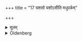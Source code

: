 +++
title = "17 यशसो यशोऽसीति मधुपर्कम्"

+++

<details><summary>मूलम्</summary>

यशसो यशोऽसीति मधुपर्कम् १७
</details>

<details><summary>Oldenberg</summary>

17. Over the cow, when it has been announced to him, he should recite (the formula), 'Let loose the cow.'
</details>
